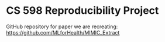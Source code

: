 # CS 598 Reproducibility Project
GitHub repository for paper we are recreating: https://github.com/MLforHealth/MIMIC_Extract
